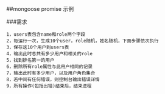 ##mongoose promise 示例

###需求

```
1，users表包含name和role两个字段
2，每运行一次，生成10个user，role随机，姓名随机，下面步骤依次执行
3，保存这10个用户到users表
4，输出此时总共有多少用户和相关的role
5，找到排名第一的用户
6，删除所有role属性与此用户相同的记录
7，输出此时有多少用户，以及用户角色集合
8，若中间有任何错误，则控制台输出错误详情
9，所有操作(包括出错)结束后，结束进程
```